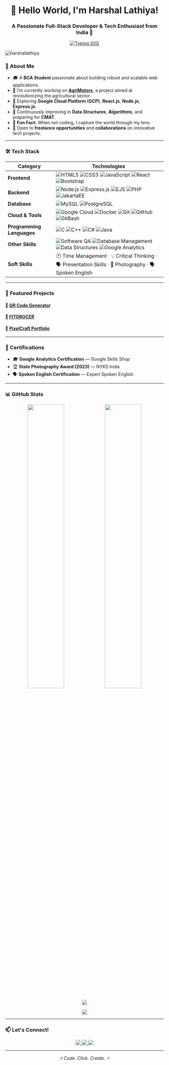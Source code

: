 <h1 align="center">👋 Hello World, I'm Harshal Lathiya!</h1>
<h3 align="center">A Passionate Full-Stack Developer & Tech Enthusiast from India 🚀</h3>
<p align="center">
  <a href="https://git.io/typing-svg">
    <img src="https://readme-typing-svg.demolab.com?font=Fira+Code&pause=1000&color=22F74B&center=true&vCenter=true&width=435&lines=Full-Stack+Enthusiast;Forever+Learning+%3C3" alt="Typing SVG" />
  </a>
</p>
<centre>
  <img src="https://komarev.com/ghpvc/?username=harshallathiya&label=Profile+Views&color=0e75b6&style=for-the-badge" alt="harshallathiya" /> 
</centre>

### 🔹 About Me

- 🎓 A **BCA Student** passionate about building robust and scalable web applications.
- 🔭 I’m currently working on **[AgriMotors](https://github.com/HarshalLathiya)**, a project aimed at revolutionizing the agricultural sector.
- 🌱 Exploring **Google Cloud Platform (GCP)**, **React.js**, **Node.js**, **Express.js**.
- 🧠 Continuously improving in **Data Structures**, **Algorithms**, and preparing for **CMAT**.
- 📸 **Fun Fact:** When not coding, I capture the world through my lens.
- 💼 Open to **freelance opportunities** and **collaborations** on innovative tech projects.

---

### 🛠️ Tech Stack

| Category | Technologies |
|-----------|---------------|
| **Frontend** | ![HTML5](https://img.shields.io/badge/HTML5-E34F26?style=flat&logo=html5&logoColor=white) ![CSS3](https://img.shields.io/badge/CSS3-1572B6?style=flat&logo=css3&logoColor=white) ![JavaScript](https://img.shields.io/badge/JavaScript-F7DF1E?style=flat&logo=javascript&logoColor=black) ![React](https://img.shields.io/badge/React-61DAFB?style=flat&logo=react&logoColor=black) ![Bootstrap](https://img.shields.io/badge/Bootstrap-7952B3?style=flat&logo=bootstrap&logoColor=white) |
| **Backend** | ![Node.js](https://img.shields.io/badge/Node.js-339933?style=flat&logo=nodedotjs&logoColor=white) ![Express.js](https://img.shields.io/badge/Express.js-000000?style=flat&logo=express&logoColor=white) ![EJS](https://img.shields.io/badge/EJS-8BC34A?style=flat&logo=javascript&logoColor=white) ![PHP](https://img.shields.io/badge/PHP-777BB4?style=flat&logo=php&logoColor=white) ![JakartaEE](https://img.shields.io/badge/Jakarta%20EE-FE7A16?style=flat&logo=java&logoColor=white) |
| **Database** | ![MySQL](https://img.shields.io/badge/MySQL-4479A1?style=flat&logo=mysql&logoColor=white) ![PostgreSQL](https://img.shields.io/badge/PostgreSQL-4169E1?style=flat&logo=postgresql&logoColor=white) |
| **Cloud & Tools** | ![Google Cloud](https://img.shields.io/badge/Google_Cloud-4285F4?style=flat&logo=google-cloud&logoColor=white) ![Docker](https://img.shields.io/badge/Docker-2496ED?style=flat&logo=docker&logoColor=white) ![Git](https://img.shields.io/badge/Git-F05032?style=flat&logo=git&logoColor=white) ![GitHub](https://img.shields.io/badge/GitHub-181717?style=flat&logo=github&logoColor=white) ![GitBash](https://img.shields.io/badge/GitBash-4EAA25?style=flat&logo=gnubash&logoColor=white) |
| **Programming Languages** | ![C](https://img.shields.io/badge/C-A8B9CC?style=flat&logo=c&logoColor=white) ![C++](https://img.shields.io/badge/C++-00599C?style=flat&logo=cplusplus&logoColor=white) ![C#](https://img.shields.io/badge/C%23-239120?style=flat&logo=c-sharp&logoColor=white) ![Java](https://img.shields.io/badge/Java-ED8B00?style=flat&logo=openjdk&logoColor=white) |
| **Other Skills** | ![Software QA](https://img.shields.io/badge/Software%20Quality%20Assurance-4CAF50?style=flat&logo=testinglibrary&logoColor=white) ![Database Management](https://img.shields.io/badge/DBMS-6D4C41?style=flat) ![Data Structures](https://img.shields.io/badge/Data%20Structures-2196F3?style=flat) ![Google Analytics](https://img.shields.io/badge/Google%20Analytics-E37400?style=flat&logo=google-analytics&logoColor=white) |
| **Soft Skills** | 🕐 Time Management · 💡 Critical Thinking · 🗣️ Presentation Skills · 📸 Photography · 🗣️ Spoken English |

---

### 🧩 Featured Projects

#### 🔹  [QR Code Generator](https://github.com/HarshalLathiya/QR_Code_Project_.git)
  

#### 🔹 [FITGROCER](https://github.com/HarshalLathiya/FITGROCER_Grocery_Management_System-.git)


#### 🔹 [PixelCraft Portfolio](https://harshallathiya.github.io/Bootstrap/My_web_framework/my_website.html)  

---

### 📜 Certifications

- 🎓 **Google Analytics Certification** — Google Skills Shop 
- 🏆 **State Photography Award (2023)** — NYKS India
- 🗣️ **Spoken English Certification** — Expert Spoken English  

---

### 📊 GitHub Stats

<p align="center">
  <img width="48%" src="https://github-readme-stats.vercel.app/api?username=harshallathiya&show_icons=true&theme=radical&hide_border=true" />
  <img width="48%" src="https://github-readme-streak-stats.herokuapp.com/?user=harshallathiya&theme=radical&hide_border=true" />
</p>

<p align="center">
  <img src="https://github-readme-stats.vercel.app/api/top-langs/?username=harshallathiya&layout=compact&theme=radical&hide_border=true&langs_count=8" />
</p>

<p align="center">
  <a href="https://github.com/HarshalLathiya">
    <img src="https://github-profile-trophy.vercel.app/?username=harshallathiya&theme=radical&no-frame=true&row=1&column=6" />
  </a>
</p>

---

### 📫 Let's Connect!

<p align="center">
  <a href="https://www.linkedin.com/in/harshal-lathiya11/">
    <img src="https://img.shields.io/badge/LinkedIn-0077B5?style=for-the-badge&logo=linkedin&logoColor=white" />
  </a>
  <a href="mailto:Harshalplathiya@gmail.com">
    <img src="https://img.shields.io/badge/Gmail-D14836?style=for-the-badge&logo=gmail&logoColor=white" />
  </a>
  <a href="https://harshallathiya.github.io/My_Portfolio/">
    <img src="https://img.shields.io/badge/My-Portfolio-009dff?style=for-the-badge&logo=apple&logoColor=white" />
  </a>
</p>

---
<p align="center">
   <i>⚡ Code. Click. Create. ⚡</i>
</p>
